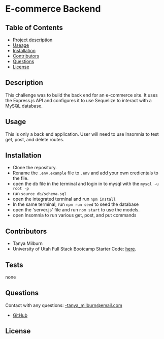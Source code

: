 # E-commerce Backend
  


  ## Table of Contents
  - [Project description](#Description)
  - [Useage](#Usage)
  - [Installation](#Installation)
  - [Contributors](#Contributors)
  - [Questions](#Questions)
  - [License](#License)

  ## Description
 This challenge was to build the back end for an e-commerce site.  It uses the Express.js API and configures it to use Sequelize to interact with a MySQL database.

  ## Usage
  This is only a back end application. User will need to use Insomnia to test get, post, and delete routes. 
 
  ## Installation
  * Clone the repository.
  * Rename the `.env.example` file to `.env` and add your own credientals to the file.
  * open the db file in the terminal and login in to mysql with the `mysql -u root -p`
  * run `source db/schema.sql`
  * open the integrated terminal and run `npm install`
  * In the same terminal, run `npm run seed` to seed the database
  * open the  'server.js' file and run `npm start` to use the models.
  * open Insomnia to run various get, post, and put commands
  
  ## Contributors
  -  Tanya Milburn
  - University of Utah Full Stack Bootcamp Starter Code: [here](https://github.com/coding-boot-camp/fantastic-umbrella). 

  ## Tests
  none

  ## Questions
  Contact with any questions:
  -tanya_milburn@email.com

  - [GitHub](https://github.com/tanyamilburn)

  ## License
   